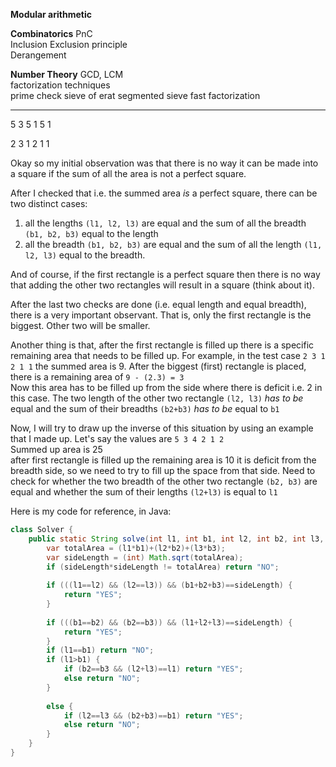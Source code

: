 **Modular arithmetic**

**Combinatorics**
PnC  
Inclusion Exclusion principle  
Derangement  


**Number Theory**
GCD, LCM  
factorization techniques  
prime check
sieve of erat
segmented sieve
fast factorization


---

5 3 5 1 5 1

2 3 1 2 1 1

Okay so my initial observation was that there is no way it can be made into a square if the sum of all the area is not a perfect square.

After I checked that i.e. the summed area *is* a perfect square, there can be two distinct cases:
1. all the lengths `(l1, l2, l3)` are equal and the sum of all the breadth `(b1, b2, b3)` equal to the length
2. all the breadth `(b1, b2, b3)` are equal and the sum of all the length `(l1, l2, l3)` equal to the breadth.

And of course, if the first rectangle is a perfect square then there is no way that adding the other two rectangles will result in a square (think about it).

After the last two checks are done (i.e. equal length and equal breadth), there is a very important observant. That is, only the first rectangle is the biggest. Other two will be smaller.

Another thing is that, after the first rectangle is filled up there is a specific remaining area that needs to be filled up. For example, in the test case `2 3 1 2 1 1` the summed area is 9. After the biggest (first) rectangle is placed, there is a remaining area of `9 - (2.3) = 3`  
Now this area has to be filled up from the side where there is deficit i.e. 2 in this case.
The two length of the other two rectangle `(l2, l3)`  *has to be* equal and the sum of their breadths  `(b2+b3)` *has to be* equal to `b1`

Now, I will try to draw up the inverse of this situation by using an example that I made up. Let's say the values are `5 3 4 2 1 2`  
Summed up area is 25  
after first rectangle is filled up the remaining area is 10
it is deficit from the breadth side, so we need to try to fill up the space from that side. Need to check for whether the two breadth of the other two rectangle `(b2, b3)` are equal and whether the sum of their lengths `(l2+l3)` is equal to `l1`

Here is my code for reference, in Java:
```java
class Solver {
    public static String solve(int l1, int b1, int l2, int b2, int l3, int b3) {
        var totalArea = (l1*b1)+(l2*b2)+(l3*b3);
        var sideLength = (int) Math.sqrt(totalArea);
        if (sideLength*sideLength != totalArea) return "NO";
 
        if (((l1==l2) && (l2==l3)) && (b1+b2+b3)==sideLength) {
            return "YES";
        }
 
        if (((b1==b2) && (b2==b3)) && (l1+l2+l3)==sideLength) {
            return "YES";
        }
        if (l1==b1) return "NO";
        if (l1>b1) {
            if (b2==b3 && (l2+l3)==l1) return "YES";
            else return "NO";
        }
 
        else {
            if (l2==l3 && (b2+b3)==b1) return "YES";
            else return "NO";
        }
    }
}
```

